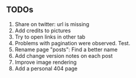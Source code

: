 ## TODOs
1. Share on twitter: url is missing
1. Add credits to pictures
1. Try to open links in other tab
1. Problems with pagination were observed. Test.
1. Rename page "posts": Find a better name
1. Add change version notes on each post
1. Improve image rendering
1. Add a personal 404 page

